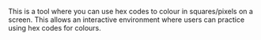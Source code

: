 This is a tool where you can use hex codes to colour in squares/pixels on a screen. This allows an interactive environment where users can practice using hex codes for colours.
